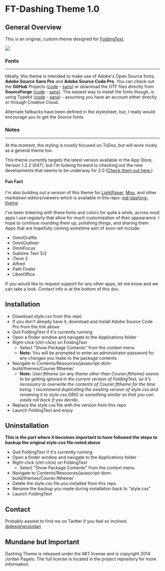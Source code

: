 # FT-Dashing Theme 1.0

## General Overview
This is an original, custom theme designed for [FoldingText](http://www.foldingtext.com).

![](http://jpgls.com/ft-dashing-theme/example-images/FoldingText.png)

### Fonts
---  
Ideally, this theme is intended to make use of Adobe's Open Source fonts, **Adobe Source Sans Pro** and **Adobe Source Code Pro**. You can check out the **GitHub** Projects ([code](https://github.com/adobe/source-code-pro) - [sans](https://github.com/adobe/source-sans-pro)) or download the OTF files directly from **SourceForge** ([code](http://sourceforge.net/projects/sourcecodepro.adobe/files/) - [sans](http://sourceforge.net/projects/sourcesans.adobe/files/)). The easiest way to install the fonts though, is using Typekit ([code](https://typekit.com/fonts/source-code-pro) - [sans](https://typekit.com/fonts/source-sans-pro)) - assuming you have an account either directly or through Creative Cloud.

Alternate fallbacks have been defined in the stylesheet, but, I really would encourage you to get the *Source* fonts.

### Notes
---  
At the moment, the styling is mostly focused on ToDos, but will work nicely as a general theme too.

This theme currently targets the latest version available in the App Store, Version 1.2.2 (647), but I'm looking forward to checking out the new developments that seems to be underway for 2.0 ([Check them out here.](http://support.foldingtext.com/discussions/development-versions/196-foldingtext-20-dev-build-723))

#### Fun Fact
I'm also building out a version of this theme for [LightPaper](http://clockworkengine.com/lightpaper-mac/), [Mou](http://mouapp.com), and other markdown editors/viewers which is available in this repo: [md-dashing-theme](https://github.com/designerJordan/md-dashing-theme)

I've been tinkering with these fonts and colors for quite a while, across most apps I use regularly that allow for much customization of their appearance. I hope to continue rounding them up, polishing things, and sharing them. Apps that are hopefully coming sometime sort of soon-ish include:

* OmniGraffle
* OmniOutliner
* OmniFocus
* Sublime Text 3/2
* iTerm 2
* Alfred
* Path Finder
* LibreOffice

If you would like to request support for any other apps, let me know and we can take a look. Contact info is at the bottom of this doc.


## Installation
- Download style.css from this repo
- If you don't already have it, download and install Adobe Source Code Pro from the link above
- Quit FoldingText if it's currently running
- Open a finder window and navigate to the Applications folder
- Right-click (ctrl-click) on FoldingText
    + Select "Show Package Contents" from the context menu
    + **Note:** You will be prompted to enter an administrator password for any changes you make to the package contents
- Navigate to Contents/Resources/javascript-dom-build/themes/Courier.fttheme/
    + **Note:** *User.fttheme (or any theme other than Courier.fttheme) seems to be getting ignored in the current version of FoldingText, so it's necessary to overwrite the contents of Courier.fttheme for the time being. I recommend duplicating the existing version of style.css and renaming it to style.css.ORIG or something similar so that you can easily roll back if you decide.*
- Replace the style.css file with the version from this repo
- Launch FoldingText and enjoy

## Uninstallation
**This is the part where it becomes important to have followed the steps to backup the original style.css file noted above**
- Quit FoldingText if it's currently running
- Open a finder window and navigate to the Applications folder
- Right-click (ctrl-click) on FoldingText
    + Select "Show Package Contents" from the context menu
- Navigate to Contents/Resources/javascript-dom-build/themes/Courier.fttheme/
- Delete the style.css file you installed from this repo
- Rename the backup you made during installation back to "style.css"
- Launch FoldingText

## Contact
Probably easiest to find me on Twitter if you feel so inclined. [@designerJordan](https://twitter.com/designerjordan)

## Mundane but Important
Dashing Theme is released under the MIT license and is copyright 2014 Jordan Pagels. The full license is located in the project repository for more information.